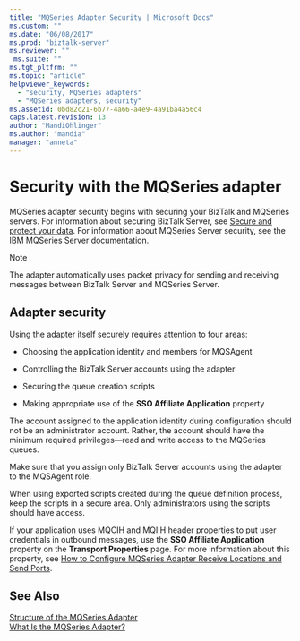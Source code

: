 ```yaml
---
title: "MQSeries Adapter Security | Microsoft Docs"
ms.custom: ""
ms.date: "06/08/2017"
ms.prod: "biztalk-server"
ms.reviewer: ""
 ms.suite: ""
ms.tgt_pltfrm: ""
ms.topic: "article"
helpviewer_keywords: 
  - "security, MQSeries adapters"
  - "MQSeries adapters, security"
ms.assetid: 0bd82c21-6b77-4a66-a4e9-4a91ba4a56c4
caps.latest.revision: 13
author: "MandiOhlinger"
ms.author: "mandia"
manager: "anneta"
---
```

# Security with the MQSeries adapter

MQSeries adapter security begins with securing your BizTalk and MQSeries servers. For information about securing BizTalk Server, see [Secure and protect your data](secure-and-protect-your-biztalk-messages.md). For information about MQSeries Server security, see the IBM MQSeries Server documentation.  
  
> [!NOTE]
>  The adapter automatically uses packet privacy for sending and receiving messages between BizTalk Server and MQSeries Server.  

## Adapter security  
 Using the adapter itself securely requires attention to four areas:  
  
-   Choosing the application identity and members for MQSAgent  
  
-   Controlling the BizTalk Server accounts using the adapter  
  
-   Securing the queue creation scripts  
  
-   Making appropriate use of the **SSO Affiliate Application** property  
  
 The account assigned to the application identity during configuration should not be an administrator account. Rather, the account should have the minimum required privileges—read and write access to the MQSeries queues.  
  
 Make sure that you assign only BizTalk Server accounts using the adapter to the MQSAgent role.  
  
 When using exported scripts created during the queue definition process, keep the scripts in a secure area. Only administrators using the scripts should have access.  
  
 If your application uses MQCIH and MQIIH header properties to put user credentials in outbound messages, use the **SSO Affiliate Application** property on the **Transport Properties** page. For more information about this property, see [How to Configure MQSeries Adapter Receive Locations and Send Ports](../core/how-to-configure-mqseries-adapter-receive-locations-and-send-ports.md).  
  
## See Also  
 [Structure of the MQSeries Adapter](../core/structure-of-the-mqseries-adapter.md)   
 [What Is the MQSeries Adapter?](../core/what-is-the-mqseries-adapter.md)